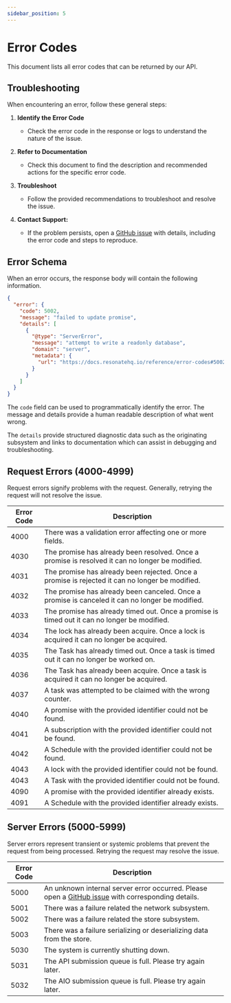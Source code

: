 ```yaml
---
sidebar_position: 5
---
```


# Error Codes

This document lists all error codes that can be returned by our API.

## Troubleshooting

When encountering an error, follow these general steps:

1. **Identify the Error Code**

   - Check the error code in the response or logs to understand the nature of the issue.

2. **Refer to Documentation**

   - Check this document to find the description and recommended actions for the specific error code.

3. **Troubleshoot**

   - Follow the provided recommendations to troubleshoot and resolve the issue.

4. **Contact Support:**
   - If the problem persists, open a [GitHub issue](https://github.com/resonatehq/resonate/issues/new) with details, including the error code and steps to reproduce.

## Error Schema

When an error occurs, the response body will contain the following information.

```json
{
  "error": {
    "code": 5002,
    "message": "failed to update promise",
    "details": [
      {
        "@type": "ServerError",
        "message": "attempt to write a readonly database",
        "domain": "server",
        "metadata": {
          "url": "https://docs.resonatehq.io/reference/error-codes#5002"
        }
      }
    ]
  }
}
```

The `code` field can be used to programmatically identify the error. The message and details provide a human readable description of what went wrong.

The `details` provide structured diagnostic data such as the originating subsystem and links to documentation which can assist in debugging and troubleshooting.

## Request Errors (4000-4999)

Request errors signify problems with the request. Generally, retrying the request will not resolve the issue.

| Error Code | Description                                                                                     |
| ---------- | ----------------------------------------------------------------------------------------------- |
| 4000       | There was a validation error affecting one or more fields.                                      |
| 4030       | The promise has already been resolved. Once a promise is resolved it can no longer be modified. |
| 4031       | The promise has already been rejected. Once a promise is rejected it can no longer be modified. |
| 4032       | The promise has already been canceled. Once a promise is canceled it can no longer be modified. |
| 4033       | The promise has already timed out. Once a promise is timed out it can no longer be modified.    |
| 4034       | The lock has already been acquire. Once a lock is acquired it can no longer be acquired.        |
| 4035       | The Task has already timed out. Once a task is timed out it can no longer be worked on.         |
| 4036       | The Task has already been acquire. Once a task is acquired it can no longer be acquired.        |
| 4037       | A task was attempted to be claimed with the wrong counter.                                      |
| 4040       | A promise with the provided identifier could not be found.                                      |
| 4041       | A subscription with the provided identifier could not be found.                                 |
| 4042       | A Schedule with the provided identifier could not be found.                                     |
| 4043       | A lock with the provided identifier could not be found.                                         |
| 4043       | A Task with the provided identifier could not be found.                                         |
| 4090       | A promise with the provided identifier already exists.                                          |
| 4091       | A Schedule with the provided identifier already exists.                                         |

## Server Errors (5000-5999)

Server errors represent transient or systemic problems that prevent the request from being processed. Retrying the request may resolve the issue.

| Error Code | Description                                                                                                                                            |
| ---------- | ------------------------------------------------------------------------------------------------------------------------------------------------------ |
| 5000       | An unknown internal server error occurred. Please open a [GitHub issue](https://github.com/resonatehq/resonate/issues/new) with corresponding details. |
| 5001       | There was a failure related the network subsystem.                                                                                                     |
| 5002       | There was a failure related the store subsystem.                                                                                                       |
| 5003       | There was a failure serializing or deserializing data from the store.                                                                                  |
| 5030       | The system is currently shutting down.                                                                                                                 |
| 5031       | The API submission queue is full. Please try again later.                                                                                              |
| 5032       | The AIO submission queue is full. Please try again later.                                                                                              |
